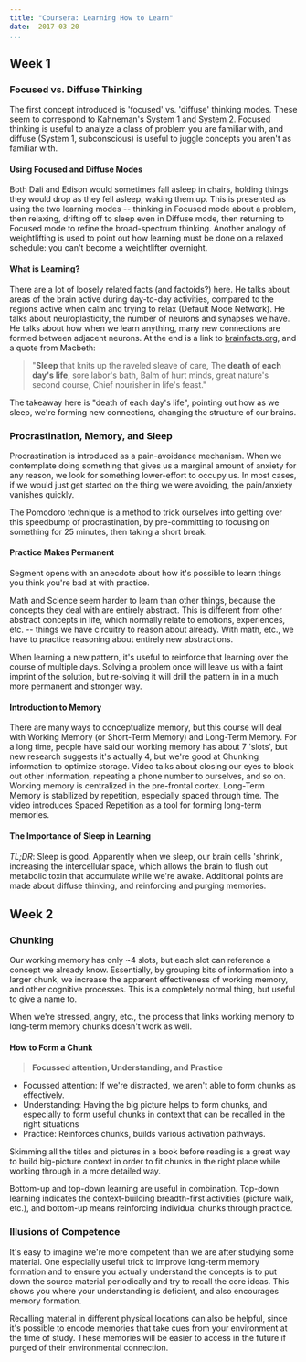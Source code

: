 ```yaml
---
title: "Coursera: Learning How to Learn"
date:  2017-03-20
...
```

## Week 1

### Focused vs. Diffuse Thinking

The first concept introduced is 'focused' vs. 'diffuse' thinking modes. These
seem to correspond to Kahneman's System 1 and System 2. Focused thinking is
useful to analyze a class of problem you are familiar with, and diffuse (System
1, subconscious) is useful to juggle concepts you aren't as familiar with.

#### Using Focused and Diffuse Modes

Both Dali and Edison would sometimes fall asleep in chairs, holding things they
would drop as they fell asleep, waking them up. This is presented as using the
two learning modes -- thinking in Focused mode about a problem, then relaxing,
drifting off to sleep even in Diffuse mode, then returning to Focused mode to
refine the broad-spectrum thinking. Another analogy of weightlifting is used to
point out how learning must be done on a relaxed schedule: you can't become a
weightlifter overnight.

#### What is Learning?

There are a lot of loosely related facts (and factoids?) here. He talks about
areas of the brain active during day-to-day activities, compared to the regions
active when calm and trying to relax (Default Mode Network). He talks about
neuroplasticity, the number of neurons and synapses we have. He talks about how
when we learn anything, many new connections are formed between adjacent
neurons. At the end is a link to [brainfacts.org](http://brainfacts.org), and a
quote from Macbeth: 

> "<strong>Sleep</strong> that knits up the raveled sleave of care, The
<strong>death of each day's life</strong>, sore labor's bath, Balm of hurt
minds, great nature's second course, Chief nourisher in life's feast."

The takeaway here is "death of each day's life", pointing out how as we sleep,
we're forming new connections, changing the structure of our brains.

### Procrastination, Memory, and Sleep

Procrastination is introduced as a pain-avoidance mechanism. When we contemplate
doing something that gives us a marginal amount of anxiety for any reason, we
look for something lower-effort to occupy us. In most cases, if we would just
get started on the thing we were avoiding, the pain/anxiety vanishes quickly.

The Pomodoro technique is a method to trick ourselves into getting over this
speedbump of procrastination, by pre-committing to focusing on something for 25
minutes, then taking a short break.

#### Practice Makes Permanent

Segment opens with an anecdote about how it's possible to learn things you
think you're bad at with practice.

Math and Science seem harder to learn than other things, because the concepts
they deal with are entirely abstract. This is different from other abstract
concepts in life, which normally relate to emotions, experiences, etc. -- things
we have circuitry to reason about already. With math, etc., we have to practice
reasoning about entirely new abstractions.

When learning a new pattern, it's useful to reinforce that learning over the
course of multiple days. Solving a problem once will leave us with a faint
imprint of the solution, but re-solving it will drill the pattern in in a much
more permanent and stronger way.

#### Introduction to Memory

There are many ways to conceptualize memory, but this course will deal with
Working Memory (or Short-Term Memory) and Long-Term Memory. For a long time,
people have said our working memory has about 7 'slots', but new research
suggests it's actually 4, but we're good at Chunking information to optimize
storage. Video talks about closing our eyes to block out other information,
repeating a phone number to ourselves, and so on. Working memory is centralized
in the pre-frontal cortex. Long-Term Memory is stabilized by repetition,
especially spaced through time. The video introduces Spaced Repetition as a tool
for forming long-term memories.

#### The Importance of Sleep in Learning

*TL;DR*: Sleep is good. Apparently when we sleep, our brain cells 'shrink',
increasing the intercellular space, which allows the brain to flush out
metabolic toxin that accumulate while we're awake. Additional points are made
about diffuse thinking, and reinforcing and purging memories.

## Week 2

### Chunking

Our working memory has only ~4 slots, but each slot can reference a concept we
already know. Essentially, by grouping bits of information into a larger chunk,
we increase the apparent effectiveness of working memory, and other cognitive
processes. This is a completely normal thing, but useful to give a name to.

When we're stressed, angry, etc., the process that links working memory to
long-term memory chunks doesn't work as well.

#### How to Form a Chunk

> **Focussed attention, Understanding, and Practice**

* Focussed attention: If we're distracted, we aren't able to form chunks as
  effectively.
* Understanding: Having the big picture helps to form chunks, and especially to
  form useful chunks in context that can be recalled in the right situations
* Practice: Reinforces chunks, builds various activation pathways.

Skimming all the titles and pictures in a book before reading is a great way to
build big-picture context in order to fit chunks in the right place while
working through in a more detailed way.

Bottom-up and top-down learning are useful in combination. Top-down learning
indicates the context-building breadth-first activities (picture walk, etc.),
and bottom-up means reinforcing individual chunks through practice.

### Illusions of Competence

It's easy to imagine we're more competent than we are after studying some
material. One especially useful trick to improve long-term memory formation and
to ensure you actually understand the concepts is to put down the source
material periodically and try to recall the core ideas. This shows you where
your understanding is deficient, and also encourages memory formation.

Recalling material in different physical locations can also be helpful, since
it's possible to encode memories that take cues from your environment at the
time of study. These memories will be easier to access in the future if purged
of their environmental connection.

